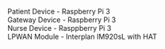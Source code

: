 Patient Device - Raspberry Pi 3 <br>
Gateway Device - Raspberry Pi 3 <br>
Nurse Device - Rasppberry Pi 3 <br>
LPWAN Module - Interplan IM920sL with HAT
